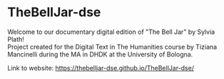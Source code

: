 # TheBellJar-dse
Welcome to our documentary digital edition of  "The Bell Jar" by Sylvia Plath! <br>
Project created for the Digital Text in The Humanities course by Tiziana Mancinelli during the MA in DHDK at the University of Bologna.

Link to website: https://thebelljar-dse.github.io/TheBellJar-dse/
